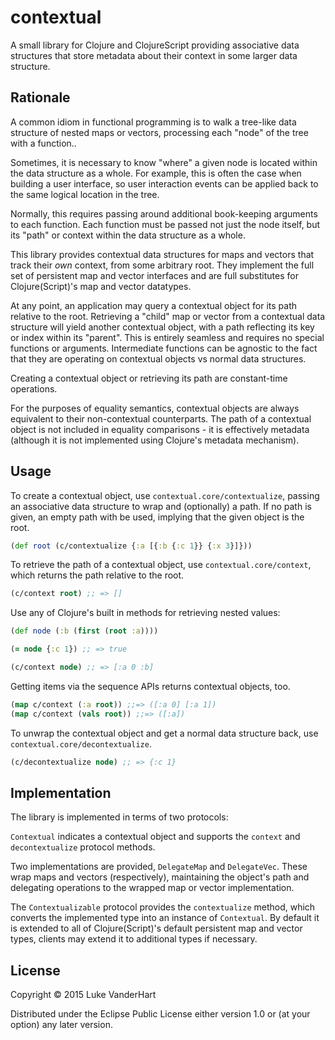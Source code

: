 # contextual

A small library for Clojure and ClojureScript providing associative
data structures that store metadata about their context in some larger
data structure.

## Rationale

A common idiom in functional programming is to walk a tree-like data
structure of nested maps or vectors, processing each "node" of the
tree with a function..

Sometimes, it is necessary to know "where" a given node is located
within the data structure as a whole. For example, this is often the
case when building a user interface, so user interaction events can be
applied back to the same logical location in the tree.

Normally, this requires passing around additional book-keeping
arguments to each function. Each function must be passed not just the
node itself, but its "path" or context within the data structure as a
whole.

This library provides contextual data structures for maps and vectors
that track their *own* context, from some arbitrary root. They implement
the full set of persistent map and vector interfaces and are full
substitutes for Clojure(Script)'s map and vector datatypes.

At any point, an application may query a contextual object for its
path relative to the root. Retrieving a "child" map or vector from a
contextual data structure will yield another contextual object, with a
path reflecting its key or index within its "parent". This is entirely
seamless and requires no special functions or arguments. Intermediate
functions can be agnostic to the fact that they are operating on
contextual objects vs normal data structures.

Creating a contextual object or retrieving its path are constant-time
operations.

For the purposes of equality semantics, contextual objects are always
equivalent to their non-contextual counterparts. The path of a
contextual object is not included in equality comparisons - it is
effectively metadata (although it is not implemented using Clojure's
metadata mechanism).

## Usage

To create a contextual object, use `contextual.core/contextualize`,
passing an associative data structure to wrap and (optionally) a
path. If no path is given, an empty path with be used, implying that
the given object is the root.

```clojure
(def root (c/contextualize {:a [{:b {:c 1}} {:x 3}]}))
```

To retrieve the path of a contextual object, use
`contextual.core/context`, which returns the path relative to the
root.

```clojure
(c/context root) ;; => []
```

Use any of Clojure's built in methods for retrieving nested values:

```clojure
(def node (:b (first (root :a))))

(= node {:c 1}) ;; => true

(c/context node) ;; => [:a 0 :b]
```

Getting items via the sequence APIs returns contextual objects, too.

```clojure
(map c/context (:a root)) ;;=> ([:a 0] [:a 1])
(map c/context (vals root)) ;;=> ([:a])
```

To unwrap the contextual object and get a normal data structure back,
use `contextual.core/decontextualize`.

```clojure
(c/decontextualize node) ;; => {:c 1}
```

## Implementation

The library is implemented in terms of two protocols:

`Contextual` indicates a contextual object and supports the `context`
and `decontextualize` protocol methods.

Two implementations are provided, `DelegateMap` and
`DelegateVec`. These wrap maps and vectors (respectively), maintaining
the object's path and delegating operations to the wrapped map or
vector implementation.

The `Contextualizable` protocol provides the `contextualize` method,
which converts the implemented type into an instance of
`Contextual`. By default it is extended to all of Clojure(Script)'s
default persistent map and vector types, clients may extend it to
additional types if necessary.

## License

Copyright © 2015 Luke VanderHart

Distributed under the Eclipse Public License either version 1.0 or (at
your option) any later version.
